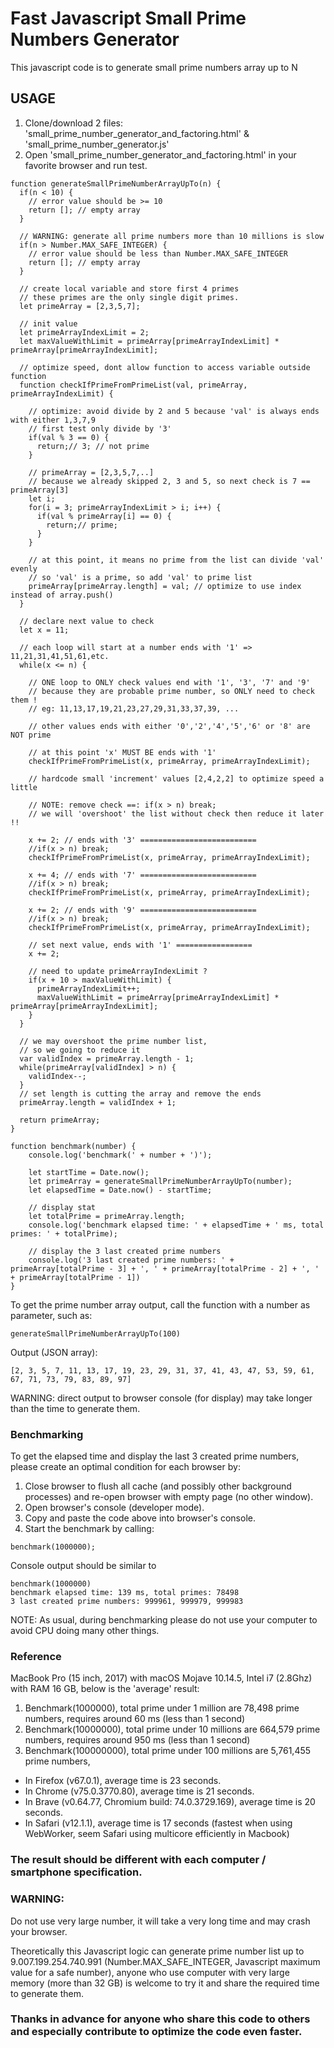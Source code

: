 # Fast Javascript Small Prime Numbers Generator

This javascript code is to generate small prime numbers array up to N

## USAGE
1. Clone/download 2 files: 'small_prime_number_generator_and_factoring.html' & 'small_prime_number_generator.js'
2. Open 'small_prime_number_generator_and_factoring.html' in your favorite browser and run test.

```
function generateSmallPrimeNumberArrayUpTo(n) {
  if(n < 10) {
    // error value should be >= 10
    return []; // empty array
  }

  // WARNING: generate all prime numbers more than 10 millions is slow 
  if(n > Number.MAX_SAFE_INTEGER) {
    // error value should be less than Number.MAX_SAFE_INTEGER
    return []; // empty array
  }

  // create local variable and store first 4 primes
  // these primes are the only single digit primes.
  let primeArray = [2,3,5,7];

  // init value
  let primeArrayIndexLimit = 2;
  let maxValueWithLimit = primeArray[primeArrayIndexLimit] * primeArray[primeArrayIndexLimit];

  // optimize speed, dont allow function to access variable outside function
  function checkIfPrimeFromPrimeList(val, primeArray, primeArrayIndexLimit) {
    
    // optimize: avoid divide by 2 and 5 because 'val' is always ends with either 1,3,7,9
    // first test only divide by '3'
    if(val % 3 == 0) {
      return;// 3; // not prime
    }

    // primeArray = [2,3,5,7,..]
    // because we already skipped 2, 3 and 5, so next check is 7 == primeArray[3]
    let i;
    for(i = 3; primeArrayIndexLimit > i; i++) {
      if(val % primeArray[i] == 0) {
        return;// prime;
      }
    }

    // at this point, it means no prime from the list can divide 'val' evenly
    // so 'val' is a prime, so add 'val' to prime list
    primeArray[primeArray.length] = val; // optimize to use index instead of array.push()
  }

  // declare next value to check
  let x = 11;

  // each loop will start at a number ends with '1' => 11,21,31,41,51,61,etc.
  while(x <= n) {

    // ONE loop to ONLY check values end with '1', '3', '7' and '9'
    // because they are probable prime number, so ONLY need to check them !
    // eg: 11,13,17,19,21,23,27,29,31,33,37,39, ...

    // other values ends with either '0','2','4','5','6' or '8' are NOT prime

    // at this point 'x' MUST BE ends with '1'
    checkIfPrimeFromPrimeList(x, primeArray, primeArrayIndexLimit);

    // hardcode small 'increment' values [2,4,2,2] to optimize speed a little

    // NOTE: remove check ==: if(x > n) break;
    // we will 'overshoot' the list without check then reduce it later !!

    x += 2; // ends with '3' ==========================
    //if(x > n) break;
    checkIfPrimeFromPrimeList(x, primeArray, primeArrayIndexLimit);

    x += 4; // ends with '7' ==========================
    //if(x > n) break;
    checkIfPrimeFromPrimeList(x, primeArray, primeArrayIndexLimit);

    x += 2; // ends with '9' ==========================
    //if(x > n) break;
    checkIfPrimeFromPrimeList(x, primeArray, primeArrayIndexLimit);

    // set next value, ends with '1' =================
    x += 2;

    // need to update primeArrayIndexLimit ?
    if(x + 10 > maxValueWithLimit) {
      primeArrayIndexLimit++;
      maxValueWithLimit = primeArray[primeArrayIndexLimit] * primeArray[primeArrayIndexLimit];
    }
  }

  // we may overshoot the prime number list, 
  // so we going to reduce it
  var validIndex = primeArray.length - 1;
  while(primeArray[validIndex] > n) {
    validIndex--;
  }
  // set length is cutting the array and remove the ends
  primeArray.length = validIndex + 1;    

  return primeArray;
}

function benchmark(number) {
    console.log('benchmark(' + number + ')');

    let startTime = Date.now();
    let primeArray = generateSmallPrimeNumberArrayUpTo(number);
    let elapsedTime = Date.now() - startTime;

    // display stat
    let totalPrime = primeArray.length;
    console.log('benchmark elapsed time: ' + elapsedTime + ' ms, total primes: ' + totalPrime);

    // display the 3 last created prime numbers
    console.log('3 last created prime numbers: ' + primeArray[totalPrime - 3] + ', ' + primeArray[totalPrime - 2] + ', ' + primeArray[totalPrime - 1])
}
```
To get the prime number array output, call the function with a number as parameter, such as:
```
generateSmallPrimeNumberArrayUpTo(100)
```
Output (JSON array):
```
[2, 3, 5, 7, 11, 13, 17, 19, 23, 29, 31, 37, 41, 43, 47, 53, 59, 61, 67, 71, 73, 79, 83, 89, 97]
```
WARNING: direct output to browser console (for display) may take longer than the time to generate them.

### Benchmarking
To get the elapsed time and display the last 3 created prime numbers, please create an optimal condition for each browser by:
1. Close browser to flush all cache (and possibly other background processes) and re-open browser with empty page (no other window).
2. Open browser's console (developer mode).
3. Copy and paste the code above into browser's console.
4. Start the benchmark by calling:
```
benchmark(1000000);
```
Console output should be similar to
```
benchmark(1000000)
benchmark elapsed time: 139 ms, total primes: 78498
3 last created prime numbers: 999961, 999979, 999983
```
NOTE: As usual, during benchmarking please do not use your computer to avoid CPU doing many other things.

### Reference
MacBook Pro (15 inch, 2017) with macOS Mojave 10.14.5, Intel i7 (2.8Ghz) with RAM 16 GB, below is the 'average' result:
1. Benchmark(1000000), total prime under 1 million are 78,498 prime numbers, requires around 60 ms (less than 1 second)
2. Benchmark(10000000), total prime under 10 millions are 664,579 prime numbers, requires around 950 ms (less than 1 second)
3. Benchmark(100000000), total prime under 100 millions are 5,761,455 prime numbers,
* In Firefox (v67.0.1), average time is 23 seconds.
* In Chrome (v75.0.3770.80), average time is 21 seconds.
* In Brave (v0.64.77, Chromium build: 74.0.3729.169), average time is 20 seconds.
* In Safari (v12.1.1), average time is 17 seconds (fastest when using WebWorker, seem Safari using multicore efficiently in Macbook)

### The result should be different with each computer / smartphone specification.

### WARNING:
Do not use very large number, it will take a very long time and may crash your browser.

Theoretically this Javascript logic can generate prime number list up to 9.007.199.254.740.991 (Number.MAX_SAFE_INTEGER, Javascript maximum value for a safe number), anyone who use computer with very large memory (more than 32 GB) is welcome to try it and share the required time to generate them.


### Thanks in advance for anyone who share this code to others and especially contribute to optimize the code even faster.

